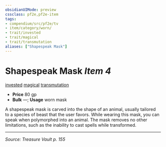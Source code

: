 ```yaml
---
obsidianUIMode: preview
cssclass: pf2e,pf2e-item
tags:
- compendium/src/pf2e/tv
- item/category/worn/
- trait/invested
- trait/magical
- trait/transmutation
aliases: ["Shapespeak Mask"]
---
```

# Shapespeak Mask *Item 4*  
[invested](invested.md "Invested Item Trait")  [magical](magical.md "Magical Item Trait")  [transmutation](transmutation.md "Transmutation School Trait")  

- **Price** 80 gp
- **Bulk** —; **Usage** worn mask

A shapespeak mask is carved into the shape of an animal, usually tailored to a species of beast that the user favors. While wearing this mask, you can speak when polymorphed into an animal. The mask removes no other limitations, such as the inability to cast spells while transformed.


---
*Source: Treasure Vault p. 155*